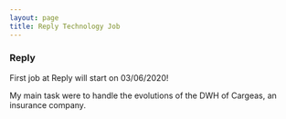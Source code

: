 ```yaml
---
layout: page
title: Reply Technology Job
---
```


### Reply

First job at Reply will start on 03/06/2020!

My main task were to handle the evolutions of the DWH of Cargeas, an insurance company.
